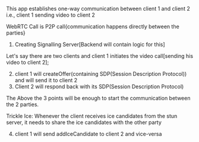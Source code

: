 This app establishes one-way communication between client 1 and client 2 i.e., client 1 sending video to client 2

WebRTC Call is P2P call{communication happens directly between the parties}

1. Creating Signalling Server[Backend will contain logic for this]

Let's say there are two clients and client 1 initiates the video call[sending his video to client 2];

2. client 1 will createOffer(containing SDP(Session Description Protocol)) and will send it to client 2
3. Client 2 will respond back with its SDP(Session Description Protocol)

The Above the 3 points will be enough to start the communication between the 2 parties.

Trickle Ice: Whenever the client receives ice candidates from the stun server, it needs to share the ice candidates with the other party

4. client 1 will send addIceCandidate to client 2 and vice-versa